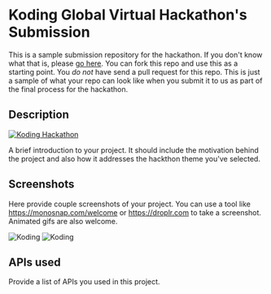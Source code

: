 # Koding Global Virtual Hackathon's Submission

This is a sample submission repository for the hackathon. If you don't know what that is, please [go here](https://koding.com/Hackathon). You can fork this repo and use this as a starting point. You *do not* have
send a pull request for this repo. This is just a sample of what your repo can look like when you submit it
to us as part of the final process for the hackathon.

## Description

[![Koding Hackathon](/images/badge.png?raw=true "Koding Hackathon")](https://koding.com/Hackathon)

A brief introduction to your project. It should include the motivation behind the project and also how it addresses the hackthon theme you've selected.

## Screenshots

Here provide couple screenshots of your project. You can use a tool like https://monosnap.com/welcome or https://droplr.com to take a screenshot. Animated gifs are also welcome.

![Koding](https://koding.com/a/site.landing/images/slideshow/2x/ss-terminal.png "Koding")
![Koding](https://koding.com/a/site.landing/images/slideshow/2x/ss-ide.png "Koding")

## APIs used

Provide a list of APIs you used in this project.

